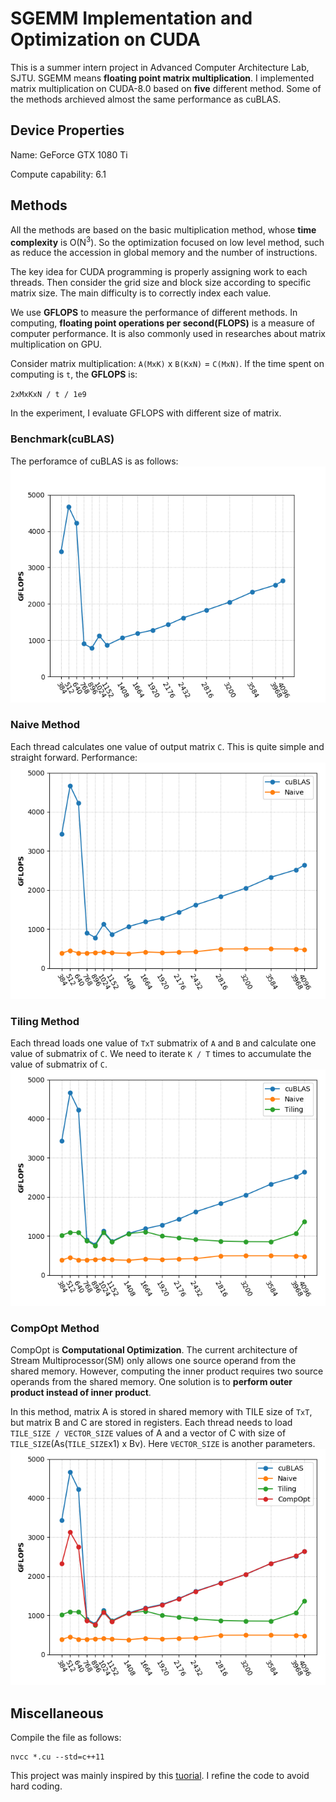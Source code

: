 # SGEMM Implementation and Optimization on CUDA

This is a summer intern project in Advanced Computer Architecture Lab, SJTU. SGEMM means **floating point matrix multiplication**. I implemented matrix multiplication on CUDA-8.0 based on **five** different method. Some of the methods archieved almost the same performance as cuBLAS.

## Device Properties
Name:  GeForce GTX 1080 Ti

Compute capability:  6.1

## Methods
All the methods are based on the basic multiplication method, whose **time complexity** is O(N<sup>3</sup>). So the optimization focused on low level method, such as reduce the accession in global memory and the number of instructions.

The key idea for CUDA programming is properly assigning work to each threads. Then consider the grid size and block size according to specific matrix size. The main difficulty is to correctly index each value.

We use **GFLOPS** to measure the performance of different methods. In computing, **floating point operations per second(FLOPS)** is a measure of computer performance. It is also commonly used in researches about matrix multiplication on GPU. 

Consider matrix multiplication: ``A(MxK)`` x ``B(KxN)`` = ``C(MxN)``. If the time spent on computing is ``t``, the **GFLOPS** is:

``2xMxKxN / t / 1e9``

In the experiment, I evaluate GFLOPS with different size of matrix.

### Benchmark(cuBLAS)
The perforamce of cuBLAS is as follows:
![](fig/cu.png)

### Naive Method
Each thread calculates one value of output matrix ``C``. This is quite simple and straight forward. Performance:
![](fig/nv.png)

### Tiling Method
Each thread loads one value of ``TxT`` submatrix of ``A`` and ``B`` and calculate one value of submatrix of ``C``. We need to iterate ``K / T`` times to accumulate the value of submatrix of ``C``.
![](fig/tl.png)

### CompOpt Method
CompOpt is **Computational Optimization**. The current architecture of Stream Multiprocessor(SM) only allows one source operand from the shared memory. However, computing the inner product requires two source operands from the shared memory. One solution is to **perform outer product instead of inner product**.

In this method, matrix A is stored in shared memory with TILE size of ``TxT``, but matrix B and C are stored in registers. Each thread needs to load ``TILE_SIZE / VECTOR_SIZE`` values of A and a vector of C with size of ``TILE_SIZE``(As(``TILE_SIZE``x1) x Bv). Here ``VECTOR_SIZE`` is another parameters.
![](fig/co.png)

## Miscellaneous

Compile the file as follows:

```
nvcc *.cu --std=c++11
```

This project was mainly inspired by this [tuorial](http://www.es.ele.tue.nl/~mwijtvliet/5KK73/?page=mmcuda#TOC-Prefetching). I refine the code to avoid hard coding.
